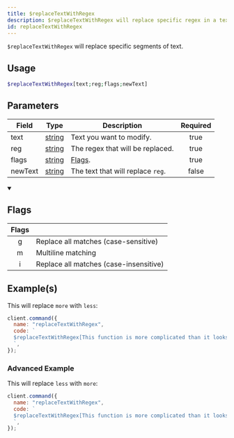 ```yaml
---
title: $replaceTextWithRegex
description: $replaceTextWithRegex will replace specific regex in a text. This works similar as $replaceText.
id: replaceTextWithRegex
---
```


`$replaceTextWithRegex` will replace specific segments of text.

## Usage

```php
$replaceTextWithRegex[text;reg;flags;newText]
```

## Parameters

| Field   | Type                                                                                              | Description                       | Required |
| ------- | ------------------------------------------------------------------------------------------------- | --------------------------------- | :------: |
| text    | [string](https://developer.mozilla.org/en-US/docs/Web/JavaScript/Reference/Global_Objects/String) | Text you want to modify.          |   true   |
| reg     | [string](https://developer.mozilla.org/en-US/docs/Web/JavaScript/Reference/Global_Objects/String) | The regex that will be replaced.  |   true   |
| flags   | [string](https://developer.mozilla.org/en-US/docs/Web/JavaScript/Reference/Global_Objects/String) | [Flags](#flags).                  |   true   |
| newText | [string](https://developer.mozilla.org/en-US/docs/Web/JavaScript/Reference/Global_Objects/String) | The text that will replace `reg`. |  false   |

<details open>
  <summary><h2> Flags </h2></summary>

| Flags |                                        |
| :---: | -------------------------------------- |
|   g   | Replace all matches (case-sensitive)   |
|   m   | Multiline matching                     |
|   i   | Replace all matches (case-insensitive) |

</details>

## Example(s)

This will replace `more` with `less`:

```javascript
client.command({
  name: "replaceTextWithRegex",
  code: `
  $replaceTextWithRegex[This function is more complicated than it looks.;more;g;less]
  `,
});
```

### Advanced Example

This will replace `less` with `more`:

```javascript
client.command({
  name: "replaceTextWithRegex",
  code: `
  $replaceTextWithRegex[This function is more complicated than it looks.;lESs;i;more]
  `,
});
```
